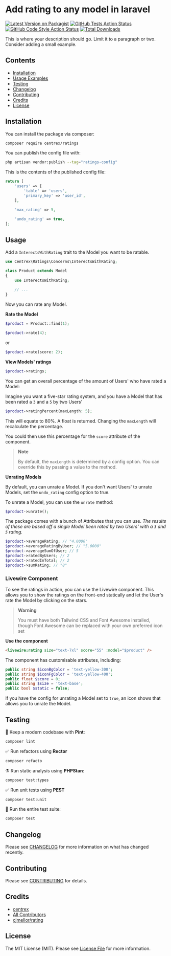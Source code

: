 # Add rating to any model in laravel

[![Latest Version on Packagist](https://img.shields.io/packagist/v/centrex/ratings.svg?style=flat-square)](https://packagist.org/packages/centrex/ratings)
[![GitHub Tests Action Status](https://img.shields.io/github/actions/workflow/status/centrex/ratings/run-tests.yml?branch=main&label=tests&style=flat-square)](https://github.com/centrex/ratings/actions?query=workflow%3Arun-tests+branch%3Amain)
[![GitHub Code Style Action Status](https://img.shields.io/github/actions/workflow/status/centrex/ratings/fix-php-code-style-issues.yml?branch=main&label=code%20style&style=flat-square)](https://github.com/centrex/ratings/actions?query=workflow%3A"Fix+PHP+code+style+issues"+branch%3Amain)
[![Total Downloads](https://img.shields.io/packagist/dt/centrex/ratings?style=flat-square)](https://packagist.org/packages/centrex/ratings)

This is where your description should go. Limit it to a paragraph or two. Consider adding a small example.

## Contents

- [Installation](#installation)
- [Usage Examples](#usage)
- [Testing](#testing)
- [Changelog](#changelog)
- [Contributing](#contributing)
- [Credits](#credits)
- [License](#license)

## Installation

You can install the package via composer:

```bash
composer require centrex/ratings
```

You can publish the config file with:

```bash
php artisan vendor:publish --tag="ratings-config"
```

This is the contents of the published config file:

```php
return [
    'users' => [
        'table' => 'users',
        'primary_key' => 'user_id',
    ],

    'max_rating' => 5,
    
    'undo_rating' => true,
];
```
## Usage

Add a `InterectsWithRating` trait to the Model you want to be ratable.

```php
use Centrex\Ratings\Concerns\InterectsWithRating;

class Product extends Model
{
    use InterectsWithRating;
    
    // ...
}
```

Now you can rate any Model.

**Rate the Model**

```php
$product = Product::find(1);
```

```php
$product->rate(4);
```
or
```php
$product->rate(score: 2);
```

**View Models' ratings**

```php
$product->ratings;
```

You can get an overall percentage of the amount of Users' who have rated a Model:

Imagine you want a five-star rating system, and you have a Model that has been rated a `3` and a `5` by two Users'

```php
$product->ratingPercent(maxLength: 5);
```

This will equate to 80%. A float is returned. Changing the `maxLength` will recalculate the percentage.

You could then use this percentage for the `score` attribute of the component.

> **Note**
> 
> By default, the `maxLength` is determined by a config option. You can override this by passing a value to the method.

**Unrating Models**

By default, you can unrate a Model. If you don't want Users' to unrate Models, set the `undo_rating` config option to true.

To unrate a Model, you can use the `unrate` method:

```php
$product->unrate();
```

The package comes with a bunch of Attributes that you can use. _The results of these are based off a single Model been rated by two Users' with a `3` and ` 5` rating._

```php
$product->averageRating; // "4.0000"
$product->averageRatingByUser; // "5.0000"
$product->averageSumOfUser; // 5
$product->ratedByUsers; // 2
$product->ratedInTotal; // 2
$product->sumRating; // "8" 
```

### Livewire Component

To see the ratings in action, you can use the Livewire component. This allows you to show the ratings on the front-end statically and let the User's rate the Model by clicking on the stars.

> **Warning**
> 
> You must have both Tailwind CSS and Font Awesome installed, though Font Awesome can be replaced with your own preferred icon set

**Use the component**

```html
<livewire:rating size="text-7xl" score="55" :model="$product" />
```

The component has customisable attributes, including:

```php
public string $iconBgColor = 'text-yellow-300';
public string $iconFgColor = 'text-yellow-400';
public float $score = 0;
public string $size = 'text-base';
public bool $static = false;
```

If you have the config for unrating a Model set to `true`, an icon shows that allows you to unrate the Model. 

## Testing

🧹 Keep a modern codebase with **Pint**:
```bash
composer lint
```

✅ Run refactors using **Rector**
```bash
composer refacto
```

⚗️ Run static analysis using **PHPStan**:
```bash
composer test:types
```

✅ Run unit tests using **PEST**
```bash
composer test:unit
```

🚀 Run the entire test suite:
```bash
composer test
```

## Changelog

Please see [CHANGELOG](CHANGELOG.md) for more information on what has changed recently.

## Contributing

Please see [CONTRIBUTING](CONTRIBUTING.md) for details.

## Credits

- [centrex](https://github.com/centrex)
- [All Contributors](../../contributors)
- [cjmellor/rating](https://github.com/cjmellor/rating)

## License

The MIT License (MIT). Please see [License File](LICENSE) for more information.
